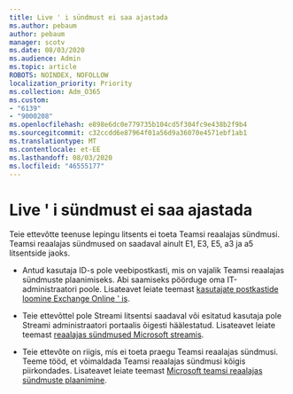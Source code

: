 ```yaml
---
title: Live ' i sündmust ei saa ajastada
ms.author: pebaum
author: pebaum
manager: scotv
ms.date: 08/03/2020
ms.audience: Admin
ms.topic: article
ROBOTS: NOINDEX, NOFOLLOW
localization_priority: Priority
ms.collection: Adm_O365
ms.custom:
- "6139"
- "9000208"
ms.openlocfilehash: e898e6dc0e779735b104cd5f304fc9e438b2f9b4
ms.sourcegitcommit: c32ccdd6e87964f01a56d9a36070e4571ebf1ab1
ms.translationtype: MT
ms.contentlocale: et-EE
ms.lasthandoff: 08/03/2020
ms.locfileid: "46555177"
---
```

# <a name="unable-to-schedule-a-live-event"></a>Live ' i sündmust ei saa ajastada

Teie ettevõtte teenuse lepingu litsents ei toeta Teamsi reaalajas sündmusi. Teamsi reaalajas sündmused on saadaval ainult E1, E3, E5, a3 ja a5 litsentside jaoks.

- Antud kasutaja ID-s pole veebipostkasti, mis on vajalik Teamsi reaalajas sündmuste plaanimiseks. Abi saamiseks pöörduge oma IT-administraatori poole. Lisateavet leiate teemast [kasutajate postkastide loomine Exchange Online ' is](https://docs.microsoft.com/exchange/recipients-in-exchange-online/create-user-mailboxes).

- Teie ettevõttel pole Streami litsentsi saadaval või esitatud kasutaja pole Streami administraatori portaalis õigesti häälestatud. Lisateavet leiate teemast [reaalajas sündmused Microsoft streamis](https://docs.microsoft.com/stream/live-event-overview).

- Teie ettevõte on riigis, mis ei toeta praegu Teamsi reaalajas sündmusi. Teeme tööd, et võimaldada Teamsi reaalajas sündmusi kõigis piirkondades. Lisateavet leiate teemast [Microsoft teamsi reaalajas sündmuste plaanimine](https://docs.microsoft.com/microsoftteams/teams-live-events/plan-for-teams-live-events).